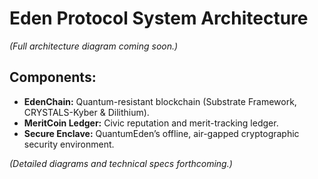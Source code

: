 # Eden Protocol System Architecture

*(Full architecture diagram coming soon.)*

## Components:

- **EdenChain:** Quantum-resistant blockchain (Substrate Framework, CRYSTALS-Kyber & Dilithium).
- **MeritCoin Ledger:** Civic reputation and merit-tracking ledger.
- **Secure Enclave:** QuantumEden’s offline, air-gapped cryptographic security environment.

*(Detailed diagrams and technical specs forthcoming.)*

